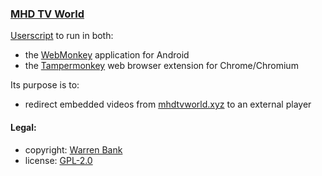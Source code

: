 ### [MHD TV World](https://github.com/warren-bank/crx-MHD-TV-World/tree/webmonkey-userscript/es5)

[Userscript](https://github.com/warren-bank/crx-MHD-TV-World/raw/webmonkey-userscript/es5/webmonkey-userscript/MHD-TV-World.user.js) to run in both:
* the [WebMonkey](https://github.com/warren-bank/Android-WebMonkey) application for Android
* the [Tampermonkey](https://chrome.google.com/webstore/detail/tampermonkey/dhdgffkkebhmkfjojejmpbldmpobfkfo) web browser extension for Chrome/Chromium

Its purpose is to:
* redirect embedded videos from [mhdtvworld.xyz](https://mhdtvworld.xyz/) to an external player

#### Legal:

* copyright: [Warren Bank](https://github.com/warren-bank)
* license: [GPL-2.0](https://www.gnu.org/licenses/old-licenses/gpl-2.0.txt)
